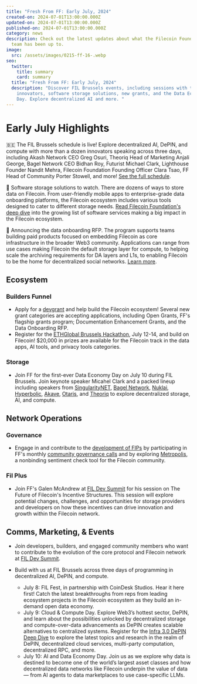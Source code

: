 ```yaml
---
title: "Fresh From FF: Early July, 2024"
created-on: 2024-07-01T13:00:00.000Z
updated-on: 2024-07-01T13:00:00.000Z
published-on: 2024-07-01T13:00:00.000Z
category: news
description: Check out the latest updates about what the Filecoin Foundation
  team has been up to.
image:
  src: /assets/images/0215-ff-16-.webp
seo:
  twitter:
    title: summary
    card: summary
  title: "Fresh From FF: Early July, 2024"
  description: "Discover FIL Brussels events, including sessions with top
    innovators, software storage solutions, new grants, and the Data Economy
    Day. Explore decentralized AI and more. "
---
```


# Early July Highlights

🇧🇪 The FIL Brussels schedule is live! Explore decentralized AI, DePIN, and compute with more than a dozen innovators speaking across three days, including Akash Network CEO Greg Osuri, Theoriq Head of Marketing Anjali George, Bagel Network CEO Bidhan Roy, Futurist Michael Clark, Lighthouse Founder Nandit Mehra, Filecoin Foundation Founding Officer Clara Tsao, FF Head of Community Porter Stowell, and more! [See the full schedule](https://www.fil-brussels.io/).

💾 Software storage solutions to watch. There are dozens of ways to store data on Filecoin. From user-friendly mobile apps to enterprise-grade data onboarding platforms, the Filecoin ecosystem includes various tools designed to cater to different storage needs. [Read Filecoin Foundation's deep dive](https://fil.org/blog/signal-spotlights-software-storage-solutions-built-on-filecoin-to-watch) into the growing list of software services making a big impact in the Filecoin ecosystem.

📣 Announcing the data onboarding RFP. The program supports teams building paid products focused on embedding Filecoin as core infrastructure in the broader Web3 community. Applications can range from use cases making Filecoin the default storage layer for compute, to helping scale the archiving requirements for DA layers and L1s, to enabling Filecoin to be the home for decentralized social networks. [Learn more](https://github.com/filecoin-project/devgrants/blob/master/Archive/Data-Onboarding.md).

## Ecosystem

### Builders Funnel

- Apply for a [devgrant](https://github.com/filecoin-project/devgrants/tree/master) and help build the Filecoin ecosystem! Several new grant categories are accepting applications, including Open Grants, FF's flagship grants program; Documentation Enhancement Grants, and the Data Onboarding RFP.
- Register for the [ETHGlobal Brussels Hackathon](https://ethglobal.com/events/brussels), July 12-14, and build on Filecoin! $20,000 in prizes are available for the Filecoin track in the data apps, AI tools, and privacy tools categories.

### Storage

- Join FF for the first-ever Data Economy Day on July 10 during FIL Brussels. Join keynote speaker Micahel Clark and a packed lineup including speakers from [SingularityNET](https://nl.linkedin.com/company/singularitynet?trk=public_post-text), [Bagel Network](https://www.linkedin.com/company/bagelnet?trk=public_post-text), [Nuklai](https://nl.linkedin.com/company/nuklai?trk=public_post-text), [Hyperbolic](https://www.linkedin.com/company/hyperbolic-labs?trk=public_post-text), [Akave](https://www.linkedin.com/company/akave?trk=public_post-text), [Otaris](https://www.linkedin.com/company/otaris?trk=public_post-text), and [Theoriq](https://www.linkedin.com/company/theoriqai?trk=public_post-text) to explore decentralized storage, AI, and compute.

## Network Operations

### Governance

- Engage in and contribute to the [development of FIPs](https://github.com/filecoin-project/FIPs/discussions) by participating in FF's monthly [community governance calls](https://calendar.google.com/calendar/embed?src=c_909343f97c15e8f23dda6e2612e62fcdee14bceabd8869abe4a52d793bf42b98%40group.calendar.google.com&ctz=America%2FToronto) and by exploring [Metropolis](https://metropolis.vote/dashboard), a nonbinding sentiment check tool for the Filecoin community.

### Fil Plus

- Join FF's Galen McAndrew at [FIL Dev Summit](https://www.fildev.io/) for his session on The Future of Filecoin's Incentive Structures. This session will explore potential changes, challenges, and opportunities for storage providers and developers on how these incentives can drive innovation and growth within the Filecoin network.

## Comms, Marketing, & Events

- Join developers, builders, and engaged community members who want to contribute to the evolution of the core protocol and Filecoin network at [FIL Dev Summit](https://www.fildev.io/FDS-4?utm_source=upload.fil.org&utm_medium=referral&utm_campaign=3-takeaways-from-the-filecoin-community-at-consensus).
- Build with us at FIL Brussels across three days of programming in decentralized AI, DePIN, and compute.

  - July 8: FIL Fest, in partnership with CoinDesk Studios. Hear it here first! Catch the latest breakthroughs from reps from leading ecosystem projects in the Filecoin ecosystem as they build an in-demand open data economy.
  - July 9: Cloud & Compute Day. Explore Web3’s hottest sector, DePIN, and learn about the possibilities unlocked by decentralized storage and compute-over-data advancements as DePIN creates scalable alternatives to centralized systems. Register for the [Infra 3.0 DePIN Deep Dive](https://lu.ma/cgi2nejb?utm_source=upload.fil.org&utm_medium=referral&utm_campaign=meet-the-companies-scaling-data-onboarding) to explore the latest topics and research in the realm of DePIN, decentralized cloud services, multi-party computation, decentralized RPC, and more.
  - July 10: AI and Data Economy Day. Join us as we explore why data is destined to become one of the world’s largest asset classes and how decentralized data networks like Filecoin underpin the value of data — from AI agents to data marketplaces to use case-specific LLMs.

